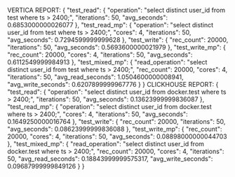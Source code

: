 VERTICA REPORT:
{
  "test_read": {
    "operation": "select distinct user_id from test where ts > 2400;",
    "iterations": 50,
    "avg_seconds": 0.6853000000026077
  },
  "test_read_mp": {
    "operation": "select distinct user_id from test where ts > 2400;",
    "cores": 4,
    "iterations": 50,
    "avg_seconds": 0.7294599999999628
  },
  "test_write": {
    "rec_count": 20000,
    "iterations": 50,
    "avg_seconds": 0.5693600000021979
  },
  "test_write_mp": {
    "rec_count": 20000,
    "cores": 4,
    "iterations": 50,
    "avg_seconds": 0.6112549999984913
  },
  "test_mixed_mp": {
    "read_operation": "select distinct user_id from test where ts > 2400;",
    "rec_count": 20000,
    "cores": 4,
    "iterations": 50,
    "avg_read_seconds": 1.0504600000008941,
    "avg_write_seconds": 0.6207899999967776
  }
}
CLICKHOUSE REPORT:
{
  "test_read": {
    "operation": "select distinct user_id from docker.test where ts > 2400;",
    "iterations": 50,
    "avg_seconds": 0.13623999999836087
  },
  "test_read_mp": {
    "operation": "select distinct user_id from docker.test where ts > 2400;",
    "cores": 4,
    "iterations": 50,
    "avg_seconds": 0.1649250000016764
  },
  "test_write": {
    "rec_count": 20000,
    "iterations": 50,
    "avg_seconds": 0.08623999999836088
  },
  "test_write_mp": {
    "rec_count": 20000,
    "cores": 4,
    "iterations": 50,
    "avg_seconds": 0.08898000000044703
  },
  "test_mixed_mp": {
    "read_operation": "select distinct user_id from docker.test where ts > 2400;",
    "rec_count": 20000,
    "cores": 4,
    "iterations": 50,
    "avg_read_seconds": 0.18843999999575317,
    "avg_write_seconds": 0.09687999999849126
  }
}
